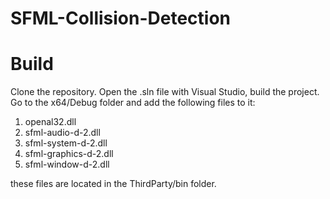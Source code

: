 # SFML-Collision-Detection

# Build
Clone the repository.
Open the .sln file with Visual Studio, build the project.
Go to the x64/Debug folder and add the following files to it:
1.  openal32.dll
2.  sfml-audio-d-2.dll
3.  sfml-system-d-2.dll
4.  sfml-graphics-d-2.dll
5.  sfml-window-d-2.dll

these files are located in the ThirdParty/bin folder.
